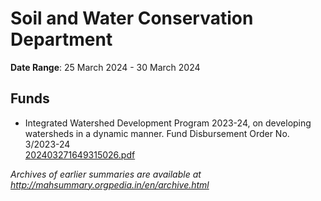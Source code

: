 # Soil and Water Conservation Department

**Date Range**: 25 March 2024 - 30 March 2024


## Funds
- Integrated Watershed Development Program 2023-24, on developing watersheds in a dynamic manner. Fund Disbursement Order No. 3/2023-24\
  [202403271649315026.pdf](https://gr.maharashtra.gov.in/Site/Upload/Government%20Resolutions/English/202403271649315026.pdf)


*Archives of earlier summaries are available at http://mahsummary.orgpedia.in/en/archive.html*